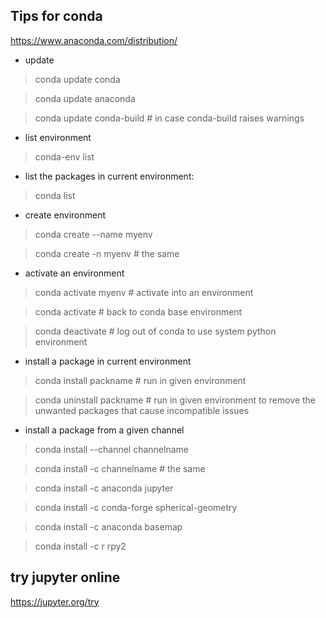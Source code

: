 Tips for conda
-----------------

https://www.anaconda.com/distribution/

- update 

> conda update conda

> conda update anaconda

> conda update conda-build # in case conda-build raises warnings

- list environment

> conda-env list

- list the packages in current environment:

> conda list

- create environment

> conda create --name myenv

> conda create -n myenv # the same

- activate an environment

> conda activate myenv # activate into an environment

> conda activate  # back to conda base environment

> conda deactivate # log out of conda to use system python environment

- install a package in current environment

> conda install packname # run in given environment

> conda uninstall packname # run in given environment to remove the unwanted packages that cause incompatible issues

- install a package from a given channel

> conda install --channel channelname <package>

> conda install -c channelname <package> # the same

> conda install -c anaconda jupyter

> conda install -c conda-forge spherical-geometry

> conda install -c anaconda basemap 

> conda install -c r rpy2 

try jupyter online
---------------------
https://jupyter.org/try
